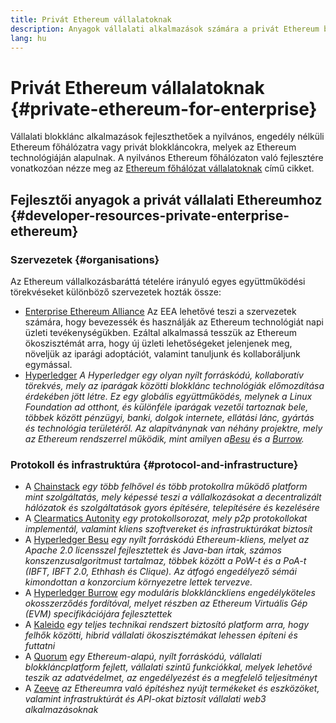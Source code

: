 ```yaml
---
title: Privát Ethereum vállalatoknak
description: Anyagok vállalati alkalmazások számára a privát Ethereum blokkláncokon.
lang: hu
---
```


# Privát Ethereum vállalatoknak {#private-ethereum-for-enterprise}

Vállalati blokklánc alkalmazások fejleszthetőek a nyilvános, engedély nélküli Ethereum főhálózatra vagy privát blokkláncokra, melyek az Ethereum technológiáján alapulnak. A nyilvános Ethereum főhálózaton való fejlesztére vonatkozóan nézze meg az [Ethereum főhálózat vállalatoknak](/enterprise/) című cikket.

## Fejlesztői anyagok a privát vállalati Ethereumhoz {#developer-resources-private-enterprise-ethereum}

### Szervezetek {#organisations}

Az Ethereum vállalkozásbaráttá tételére irányuló egyes együttműködési törekvéseket különböző szervezetek hozták össze:

- [Enterprise Ethereum Alliance](https://entethalliance.org/) Az EEA lehetővé teszi a szervezetek számára, hogy bevezessék és használják az Ethereum technológiát napi üzleti tevékenységükben. Ezáltal alkalmassá tesszük az Ethereum ökoszisztémát arra, hogy új üzleti lehetőségeket jelenjenek meg, növeljük az iparági adoptációt, valamint tanuljunk és kollaboráljunk egymással.
- [Hyperledger](https://hyperledger.org) _A Hyperledger egy olyan nyílt forráskódú, kollaboratív törekvés, mely az iparágak közötti blokklánc technológiák előmozdítása érdekében jött létre. Ez egy globális együttműködés, melynek a Linux Foundation ad otthont, és különféle iparágak vezetői tartoznak bele, többek között pénzügyi, banki, dolgok internete, ellátási lánc, gyártás és technológia területéről. Az alapítványnak van néhány projektre, mely az Ethereum rendszerrel működik, mint amilyen a[Besu](https://www.hyperledger.org/use/besu) és a [Burrow](https://www.hyperledger.org/projects/hyperledger-burrow)._

### Protokoll és infrastruktúra {#protocol-and-infrastructure}

- A [Chainstack](https://chainstack.com/) _egy több felhővel és több protokollra működő platform mint szolgáltatás, mely képessé teszi a vállalkozásokat a decentralizált hálózatok és szolgáltatások gyors építésére, telepítésére és kezelésére_
- A [Clearmatics Autonity](https://www.clearmatics.com/about/) _egy protokollsorozat, mely p2p protokollokat implementál, valamint kliens szoftvereket és infrastruktúrákat biztosít_
- A [Hyperledger Besu](https://www.hyperledger.org/use/besu) _egy nyílt forráskódú Ethereum-kliens, melyet az Apache 2.0 licensszel fejlesztettek és Java-ban írtak, számos konszenzusalgoritmust tartalmaz, többek között a PoW-t és a PoA-t (IBFT, IBFT 2.0, Ethhash és Clique). Az átfogó engedélyező sémái kimondottan a konzorcium környezetre lettek tervezve._
- A [Hyperledger Burrow](https://www.hyperledger.org/projects/hyperledger-burrow) _egy moduláris blokklánckliens engedélyköteles okosszerződés fordítóval, melyet részben az Ethereum Virtuális Gép (EVM) specifikációjára fejlesztettek_
- A [Kaleido](https://kaleido.io/) _egy teljes technikai rendszert biztosító platform arra, hogy felhők közötti, hibrid vállalati ökoszisztémákat lehessen építeni és futtatni_
- A [Quorum](https://consensys.io/quorum/) _egy Ethereum-alapú, nyílt forráskódú, vállalati blokkláncplatform fejlett, vállalati szintű funkciókkal, melyek lehetővé teszik az adatvédelmet, az engedélyezést és a megfelelő teljesítményt_
- A [Zeeve](https://www.zeeve.io/) _az Ethereumra való építéshez nyújt termékeket és eszközöket, valamint infrastruktúrát és API-okat biztosít vállalati web3 alkalmazásoknak_
